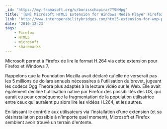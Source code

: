 ```yaml
---
_id: 'https://my.framasoft.org/u/borisschapira/?Y9NHpg'
title: '[EN] Microsoft HTML5 Extension for Windows Media Player Firefox Plug-in'
link: 'http://www.interoperabilitybridges.com/html5-extension-for-wmp-plugin'
date: '2010-12-23'
tags:
    - Firefox
    - HTML5
    - microsoft
    - sharemarks
---
```


<div class="markdown"><p>Microsoft permet à Firefox de lire le format H.264 via cette extension pour Firefox et Windows 7. </p>
<p>Rappelons que la Foundation Mozilla avait déclaré qu'elle ne verserait pas les 5 millions de dollars annuels nécessaires à l'utilisation du brevet, jugeant les codecs Ogg Theora plus adaptés à la lecture vidéo sur le Web. Elle avait également décliné l'utilisation native par Firefox des possibilités des OS, qui aurait eu pour conséquence la fragmentation de la population utilisatrice entre ceux qui auraient pu alors lire les vidéos H.264, et les autres. </p>
<p>En laissant le contrôle aux utilisateurs via l'installation d'une extension (et sa désinstallation possible à n'importe quel moment), Microsoft et Firefox semblent avoir trouvé un terrain d'entente.
</p></div>
